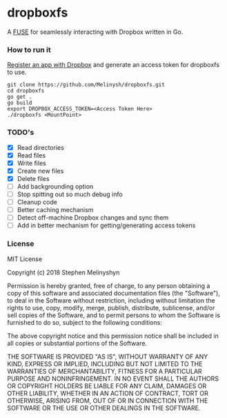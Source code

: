 # dropboxfs

A [FUSE](https://github.com/libfuse/libfuse) for seamlessly interacting with Dropbox written in Go.  

### How to run it

[Register an app with Dropbox](https://www.dropbox.com/developers/apps) and generate an access token for dropboxfs to use.

```
git clone https://github.com/Melinysh/dropboxfs.git
cd dropboxfs
go get .
go build
export DROPBOX_ACCESS_TOKEN=<Access Token Here>
./dropboxfs <MountPoint>
```

### TODO's
- [x] Read directories  
- [x] Read files  
- [x] Write files  
- [x] Create new files  
- [x] Delete files  
- [ ] Add backgrounding option  
- [ ] Stop spitting out so much debug info  
- [ ] Cleanup code  
- [ ] Better caching mechanism  
- [ ] Detect off-machine Dropbox changes and sync them   
- [ ] Add in better mechanism for getting/generating access tokens  

### License
MIT License

Copyright (c) 2018 Stephen Melinyshyn

Permission is hereby granted, free of charge, to any person obtaining a copy
of this software and associated documentation files (the "Software"), to deal
in the Software without restriction, including without limitation the rights
to use, copy, modify, merge, publish, distribute, sublicense, and/or sell
copies of the Software, and to permit persons to whom the Software is
furnished to do so, subject to the following conditions:

The above copyright notice and this permission notice shall be included in all
copies or substantial portions of the Software.

THE SOFTWARE IS PROVIDED "AS IS", WITHOUT WARRANTY OF ANY KIND, EXPRESS OR
IMPLIED, INCLUDING BUT NOT LIMITED TO THE WARRANTIES OF MERCHANTABILITY,
FITNESS FOR A PARTICULAR PURPOSE AND NONINFRINGEMENT. IN NO EVENT SHALL THE
AUTHORS OR COPYRIGHT HOLDERS BE LIABLE FOR ANY CLAIM, DAMAGES OR OTHER
LIABILITY, WHETHER IN AN ACTION OF CONTRACT, TORT OR OTHERWISE, ARISING FROM,
OUT OF OR IN CONNECTION WITH THE SOFTWARE OR THE USE OR OTHER DEALINGS IN THE
SOFTWARE.
